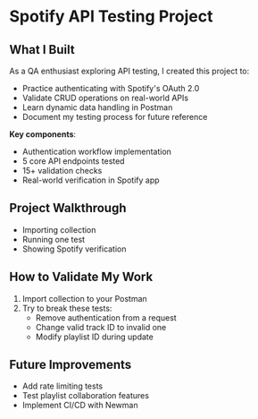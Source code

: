 # Spotify API Testing Project

## What I Built
As a QA enthusiast exploring API testing, I created this project to:
- Practice authenticating with Spotify's OAuth 2.0
- Validate CRUD operations on real-world APIs
- Learn dynamic data handling in Postman
- Document my testing process for future reference

**Key components**:
- Authentication workflow implementation
- 5 core API endpoints tested
- 15+ validation checks
- Real-world verification in Spotify app

## Project Walkthrough
- Importing collection
- Running one test
- Showing Spotify verification


## How to Validate My Work
1. Import collection to your Postman
2. Try to break these tests:
   - Remove authentication from a request
   - Change valid track ID to invalid one
   - Modify playlist ID during update

## Future Improvements
- Add rate limiting tests
- Test playlist collaboration features
- Implement CI/CD with Newman

